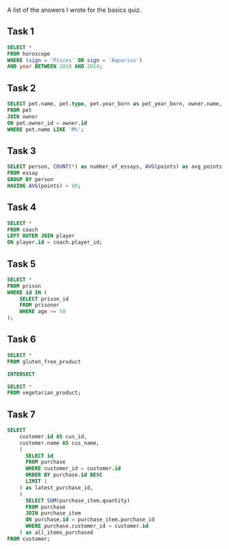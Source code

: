 A list of the answers I wrote for the basics quiz.

## Task 1

```sql
SELECT *
FROM horoscope
WHERE (sign = 'Pisces' OR sign = 'Aquarius')
AND year BETWEEN 2010 AND 2014;
```

## Task 2

```sql
SELECT pet.name, pet.type, pet.year_born as pet_year_born, owner.name, owner.year_born as owner_year_born
FROM pet
JOIN owner
ON pet.owner_id = owner.id
WHERE pet.name LIKE 'M%';
```

## Task 3

```sql
SELECT person, COUNT(*) as number_of_essays, AVG(points) as avg_points
FROM essay
GROUP BY person
HAVING AVG(points) > 80;
```

## Task 4

```sql
SELECT *
FROM coach
LEFT OUTER JOIN player
ON player.id = coach.player_id;
```

## Task 5

```sql
SELECT *
FROM prison
WHERE id IN (
	SELECT prison_id
  	FROM prisoner
  	WHERE age >= 50
);
```

## Task 6

```sql
SELECT *
FROM gluten_free_product

INTERSECT

SELECT *
FROM vegetarian_product;
```

## Task 7

```sql
SELECT
	customer.id AS cus_id,
    customer.name AS cus_name,
    (
      SELECT id
	  FROM purchase
      WHERE customer_id = customer.id
      ORDER BY purchase.id DESC
      LIMIT 1
    ) as latest_purchase_id,
    (
      SELECT SUM(purchase_item.quantity)
      FROM purchase
      JOIN purchase_item
      ON purchase.id = purchase_item.purchase_id
      WHERE purchase.customer_id = customer.id
    ) as all_items_purchased
FROM customer;
```
